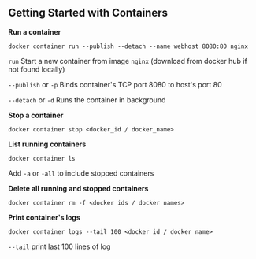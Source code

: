 ## Getting Started with Containers

**Run a container**

`docker container run --publish --detach --name webhost 8080:80 nginx`

`run` Start a new container from image `nginx` (download from docker hub if not found locally)

`--publish` or `-p` Binds container's TCP port 8080 to host's port 80

`--detach` or `-d` Runs the container in background

**Stop a container**

`docker container stop <docker_id / docker_name>`

**List running containers**

`docker container ls`

Add `-a` or `-all` to include stopped containers

**Delete all running and stopped containers**

`docker container rm -f <docker ids / docker names>`

**Print container's logs**

`docker container logs --tail 100 <docker id / docker name>`

`--tail` print last 100 lines of log